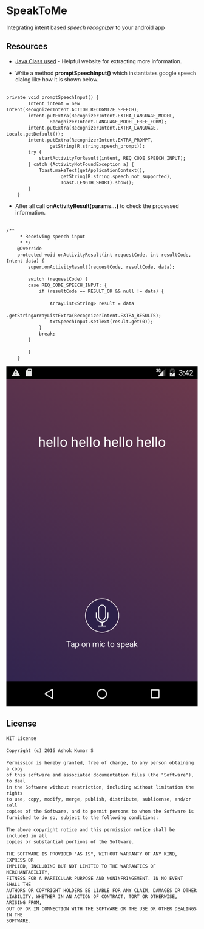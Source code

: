 # SpeakToMe

Integrating intent based _speech recognizer_ to your android app

## Resources

* [Java Class used](http://developer.android.com/reference/android/speech/RecognizerIntent.html) - Helpful website for extracting more information.

* Write a method **promptSpeechInput()** which instantiates google speech dialog like how it is shown below.

```

private void promptSpeechInput() {
		Intent intent = new Intent(RecognizerIntent.ACTION_RECOGNIZE_SPEECH);
		intent.putExtra(RecognizerIntent.EXTRA_LANGUAGE_MODEL,
				RecognizerIntent.LANGUAGE_MODEL_FREE_FORM);
		intent.putExtra(RecognizerIntent.EXTRA_LANGUAGE, Locale.getDefault());
		intent.putExtra(RecognizerIntent.EXTRA_PROMPT,
				getString(R.string.speech_prompt));
		try {
			startActivityForResult(intent, REQ_CODE_SPEECH_INPUT);
		} catch (ActivityNotFoundException a) {
			Toast.makeText(getApplicationContext(),
					getString(R.string.speech_not_supported),
					Toast.LENGTH_SHORT).show();
		}
	}
```	
* After all call **onActivityResult(params...)** to check the processed information.

```

/**
	 * Receiving speech input
	 * */
	@Override
	protected void onActivityResult(int requestCode, int resultCode, Intent data) {
		super.onActivityResult(requestCode, resultCode, data);

		switch (requestCode) {
		case REQ_CODE_SPEECH_INPUT: {
			if (resultCode == RESULT_OK && null != data) {

				ArrayList<String> result = data
						.getStringArrayListExtra(RecognizerIntent.EXTRA_RESULTS);
				txtSpeechInput.setText(result.get(0));
			}
			break;
		}

		}
	}
```
![Screen_after_response](https://github.com/ashokslsk/SpeakToMe/blob/master/screens/Screen1.png)


## License
```
MIT License

Copyright (c) 2016 Ashok Kumar S

Permission is hereby granted, free of charge, to any person obtaining a copy
of this software and associated documentation files (the "Software"), to deal
in the Software without restriction, including without limitation the rights
to use, copy, modify, merge, publish, distribute, sublicense, and/or sell
copies of the Software, and to permit persons to whom the Software is
furnished to do so, subject to the following conditions:

The above copyright notice and this permission notice shall be included in all
copies or substantial portions of the Software.

THE SOFTWARE IS PROVIDED "AS IS", WITHOUT WARRANTY OF ANY KIND, EXPRESS OR
IMPLIED, INCLUDING BUT NOT LIMITED TO THE WARRANTIES OF MERCHANTABILITY,
FITNESS FOR A PARTICULAR PURPOSE AND NONINFRINGEMENT. IN NO EVENT SHALL THE
AUTHORS OR COPYRIGHT HOLDERS BE LIABLE FOR ANY CLAIM, DAMAGES OR OTHER
LIABILITY, WHETHER IN AN ACTION OF CONTRACT, TORT OR OTHERWISE, ARISING FROM,
OUT OF OR IN CONNECTION WITH THE SOFTWARE OR THE USE OR OTHER DEALINGS IN THE
SOFTWARE.

```

